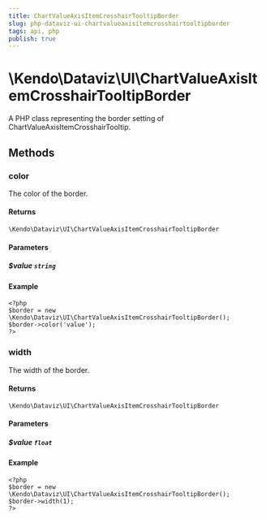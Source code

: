 ```yaml
---
title: ChartValueAxisItemCrosshairTooltipBorder
slug: php-dataviz-ui-chartvalueaxisitemcrosshairtooltipborder
tags: api, php
publish: true
---
```


# \Kendo\Dataviz\UI\ChartValueAxisItemCrosshairTooltipBorder

A PHP class representing the border setting of ChartValueAxisItemCrosshairTooltip.


## Methods

### color
The color of the border.

#### Returns
`\Kendo\Dataviz\UI\ChartValueAxisItemCrosshairTooltipBorder`

#### Parameters

##### $value `string`



#### Example 
    <?php
    $border = new \Kendo\Dataviz\UI\ChartValueAxisItemCrosshairTooltipBorder();
    $border->color('value');
    ?>

### width
The width of the border.

#### Returns
`\Kendo\Dataviz\UI\ChartValueAxisItemCrosshairTooltipBorder`

#### Parameters

##### $value `float`



#### Example 
    <?php
    $border = new \Kendo\Dataviz\UI\ChartValueAxisItemCrosshairTooltipBorder();
    $border->width(1);
    ?>

